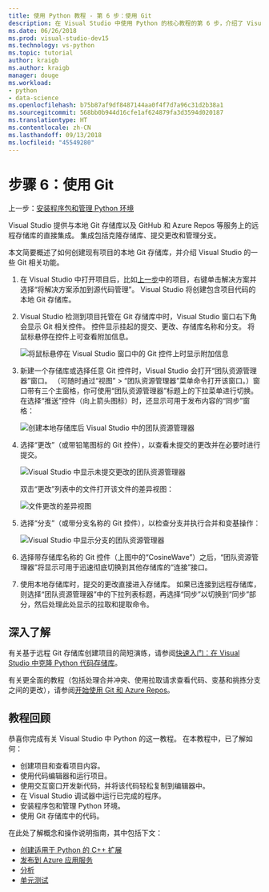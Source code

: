 ```yaml
---
title: 使用 Python 教程 - 第 6 步：使用 Git
description: 在 Visual Studio 中使用 Python 的核心教程的第 6 步，介绍了 Visual Studio 的 Git 相关功能。
ms.date: 06/26/2018
ms.prod: visual-studio-dev15
ms.technology: vs-python
ms.topic: tutorial
author: kraigb
ms.author: kraigb
manager: douge
ms.workload:
- python
- data-science
ms.openlocfilehash: b75b87af9df8487144aa0f4f7d7a96c31d2b38a1
ms.sourcegitcommit: 568bb0b944d16cfe1af624879fa3d3594d020187
ms.translationtype: HT
ms.contentlocale: zh-CN
ms.lasthandoff: 09/13/2018
ms.locfileid: "45549280"
---
```

# <a name="step-6-work-with-git"></a>步骤 6：使用 Git

上一步：[安装程序包和管理 Python 环境](tutorial-working-with-python-in-visual-studio-step-05-installing-packages.md)

Visual Studio 提供与本地 Git 存储库以及 GitHub 和 Azure Repos 等服务上的远程存储库的直接集成。 集成包括克隆存储库、提交更改和管理分支。

本文简要概述了如何创建现有项目的本地 Git 存储库，并介绍 Visual Studio 的一些 Git 相关功能。

1. 在 Visual Studio 中打开项目后，比如[上一步](tutorial-working-with-python-in-visual-studio-step-05-installing-packages.md)中的项目，右键单击解决方案并选择“将解决方案添加到源代码管理”。 Visual Studio 将创建包含项目代码的本地 Git 存储库。

1. Visual Studio 检测到项目托管在 Git 存储库中时，Visual Studio 窗口右下角会显示 Git 相关控件。 控件显示挂起的提交、更改、存储库名称和分支。 将鼠标悬停在控件上可查看附加信息。

    ![将鼠标悬停在 Visual Studio 窗口中的 Git 控件上时显示附加信息](media/working-with-git-01.png)

1. 新建一个存储库或选择任意 Git 控件时，Visual Studio 会打开“团队资源管理器”窗口。 （可随时通过“视图” > “团队资源管理器”菜单命令打开该窗口。）窗口带有三个主窗格，你可使用“团队资源管理器”标题上的下拉菜单进行切换。 在选择“推送”控件（向上箭头图标）时，还显示可用于发布内容的“同步”窗格：

    ![创建本地存储库后 Visual Studio 中的团队资源管理器](media/working-with-git-02.png)

1. 选择“更改”（或带铅笔图标的 Git 控件），以查看未提交的更改并在必要时进行提交。

    ![Visual Studio 中显示未提交更改的团队资源管理器](media/working-with-git-03.png)

    双击“更改”列表中的文件打开该文件的差异视图：

    ![文件更改的差异视图](media/working-with-git-05.png)

1. 选择“分支”（或带分支名称的 Git 控件），以检查分支并执行合并和变基操作：

    ![Visual Studio 中显示分支的团队资源管理器](media/working-with-git-04.png)

1. 选择带存储库名称的 Git 控件（上图中的“CosineWave”）之后，“团队资源管理器”将显示可用于迅速彻底切换到其他存储库的“连接”接口。

1. 使用本地存储库时，提交的更改直接进入存储库。 如果已连接到远程存储库，则选择“团队资源管理器”中的下拉列表标题，再选择“同步”以切换到“同步”部分，然后处理此处显示的拉取和提取命令。

## <a name="go-deeper"></a>深入了解

有关基于远程 Git 存储库创建项目的简短演练，请参阅[快速入门：在 Visual Studio 中克隆 Python 代码存储库](quickstart-03-python-in-visual-studio-project-from-repository.md)。

有关更全面的教程（包括处理合并冲突、使用拉取请求查看代码、变基和挑拣分支之间的更改），请参阅[开始使用 Git 和 Azure Repos](/azure/devops/repos/git/gitquickstart?toc=/visualstudio/version-control/toc.json&bc=/azure/devops/repos/git/breadcrumb/vc/toc.json&view=vsts&tabs=visual-studio)。

## <a name="tutorial-review"></a>教程回顾

恭喜你完成有关 Visual Studio 中 Python 的这一教程。 在本教程中，已了解如何：

- 创建项目和查看项目内容。
- 使用代码编辑器和运行项目。
- 使用交互窗口开发新代码，并将该代码轻松复制到编辑器中。
- 在 Visual Studio 调试器中运行已完成的程序。
- 安装程序包和管理 Python 环境。
- 使用 Git 存储库中的代码。

在此处了解概念和操作说明指南，其中包括下文：

- [创建适用于 Python 的 C++ 扩展](working-with-c-cpp-python-in-visual-studio.md)
- [发布到 Azure 应用服务](publishing-python-web-applications-to-azure-from-visual-studio.md)
- [分析](profiling-python-code-in-visual-studio.md)
- [单元测试](unit-testing-python-in-visual-studio.md)
